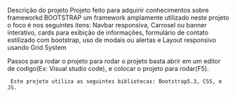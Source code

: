 Descrição do projeto
  Projeto feito para adquirir conhecimentos sobre frameworkd BOOTSTRAP um framework amplamente utilizado 
  neste projeto o foco é nos seguintes itens: Navbar responsiva, Carrosel ou banner interativo, cards para exibição de informações, formulário de contato estilizado com bootstrap, uso de modais ou alertas e Layout responsivo usando Grid System

   Passos para rodar o projeto
     para rodar o projeto basta abrir em um editor de codigo(Ex: Visual  studio code),  e colocar o projeto para rodar(F5). 

     Este projeto utiliza as seguintes bibliotecas: Bootstrap5.3, CSS, e JS.

